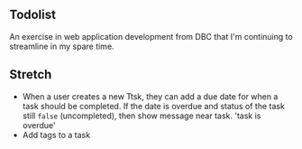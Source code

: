 ## Todolist

An exercise in web application development from DBC that I'm continuing to streamline in my spare time.


## Stretch
 * When a user creates a new Ttsk, they can add a due date for when a task should be completed. If the date is overdue and status of the task still `false` (uncompleted), then show message near task. 'task is overdue'
 * Add tags to a task
